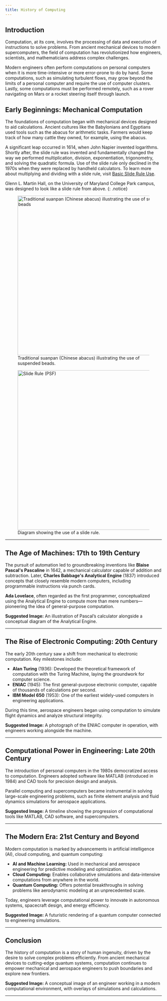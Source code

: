 ```yaml
---
title: History of Computing
---
```


## Introduction
Computation, at its core, involves the processing of data and execution of instructions to solve problems.
From ancient mechanical devices to modern supercomputers, the field of computation has revolutionized how
engineers, scientists, and mathematicians address complex challenges.

Modern engineers often perform computations on personal computers when it is more time-intensive or
more error-prone to do by hand.
Some computations, such as simulating turbulent flows, may grow beyond the limits of a personal computer and require
the use of computer clusters.
Lastly, some computations must be performed remotely, such as a rover navigating on Mars or a rocket steering itself through launch.

## Early Beginnings: Mechanical Computation
The foundations of computation began with mechanical devices designed to aid calculations.
Ancient cultures like the Babylonians and Egyptians used tools such as the abacus for arithmetic tasks.
Farmers would keep track of how many cattle they owned, for example, using the abacus.

A significant leap occurred in 1614, when John Napier invented logarithms.
Shortly after, the slide rule was invented and fundamentally changed the way we performed multiplication, division, exponentiation, trigonometry, and solving the quadratic formula.
Use of the slide rule only declined in the 1970s when they were replaced by handheld calculators.
To learn more about multiplying and dividing with a slide rule, visit [Basic Slide Rule Use](https://efcms.engr.utk.edu/ef105-2024-01/slide_rule_fun.pdf).

Glenn L. Martin Hall, on the University of Maryland College Park campus,
was designed to look like a slide rule from above. 
{: .notice}

<figure>
	<a title="Jccsvq, CC0, via Wikimedia Commons" href="https://commons.wikimedia.org/wiki/File:Traditional_Chinese_abacus_illustrating_the_suspended_bead_use.jpg">
    <img width="512" alt="Traditional suanpan (Chinese abacus) illustrating the use of suspended beads" src="https://upload.wikimedia.org/wikipedia/commons/thumb/5/58/Traditional_Chinese_abacus_illustrating_the_suspended_bead_use.jpg/512px-Traditional_Chinese_abacus_illustrating_the_suspended_bead_use.jpg"></a>
	<figcaption>Traditional suanpan (Chinese abacus) illustrating the use of suspended beads.</figcaption>
</figure>

<figure>
    <a title="Pearson Scott Foresman, Public domain, via Wikimedia Commons" href="https://commons.wikimedia.org/wiki/File:Slide_Rule_(PSF).png"><img width="512" alt="Slide Rule (PSF)" src="https://upload.wikimedia.org/wikipedia/commons/thumb/9/99/Slide_Rule_%28PSF%29.png/512px-Slide_Rule_%28PSF%29.png?20200326085333"></a>
    <figcaption>Diagram showing the use of a slide rule.</figcaption>
</figure>

---

## The Age of Machines: 17th to 19th Century
The pursuit of automation led to groundbreaking inventions like **Blaise Pascal's Pascaline** in 1642, a mechanical calculator capable of addition and subtraction. Later, **Charles Babbage's Analytical Engine** (1837) introduced concepts that closely resemble modern computers, including programmable instructions via punch cards.

**Ada Lovelace**, often regarded as the first programmer, conceptualized using the Analytical Engine to compute more than mere numbers—pioneering the idea of general-purpose computation.

**Suggested Image:** An illustration of Pascal’s calculator alongside a conceptual diagram of the Analytical Engine.

---

## The Rise of Electronic Computing: 20th Century
The early 20th century saw a shift from mechanical to electronic computation. Key milestones include:
- **Alan Turing** (1936): Developed the theoretical framework of computation with the Turing Machine, laying the groundwork for computer science.
- **ENIAC** (1945): The first general-purpose electronic computer, capable of thousands of calculations per second.
- **IBM Model 650** (1953): One of the earliest widely-used computers in engineering applications.

During this time, aerospace engineers began using computation to simulate flight dynamics and analyze structural integrity.

**Suggested Image:** A photograph of the ENIAC computer in operation, with engineers working alongside the machine.

---

## Computational Power in Engineering: Late 20th Century
The introduction of personal computers in the 1980s democratized access to computation. Engineers adopted software like MATLAB (introduced in 1984) and CAD tools for precision design and analysis.

Parallel computing and supercomputers became instrumental in solving large-scale engineering problems, such as finite element analysis and fluid dynamics simulations for aerospace applications.

**Suggested Image:** A timeline showing the progression of computational tools like MATLAB, CAD software, and supercomputers.

---

## The Modern Era: 21st Century and Beyond
Modern computation is marked by advancements in artificial intelligence (AI), cloud computing, and quantum computing:
- **AI and Machine Learning:** Used in mechanical and aerospace engineering for predictive modeling and optimization.
- **Cloud Computing:** Enables collaborative simulations and data-intensive computations from anywhere in the world.
- **Quantum Computing:** Offers potential breakthroughs in solving problems like aerodynamic modeling at an unprecedented scale.

Today, engineers leverage computational power to innovate in autonomous systems, spacecraft design, and energy efficiency.

**Suggested Image:** A futuristic rendering of a quantum computer connected to engineering simulations.

---

## Conclusion
The history of computation is a story of human ingenuity, driven by the desire to solve complex problems efficiently. From ancient mechanical devices to cutting-edge quantum systems, computation continues to empower mechanical and aerospace engineers to push boundaries and explore new frontiers.

**Suggested Image:** A conceptual image of an engineer working in a modern computational environment, with overlays of simulations and calculations.

---